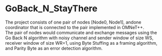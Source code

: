 # GoBack_N_StayThere

The project consists of one pair of nodes [Node0, Node1], andone coordinator that is connected to the pair implemented in OMNeT++.<br>
The pair of nodes would communicate and exchange messages using the Go Back N 
algorithm with noisy channel and sender window of size WS, receiver window of size WR=1, using Byte
Stuffing as a framing algorithm, and Parity Byte as an error detection algorithm.
